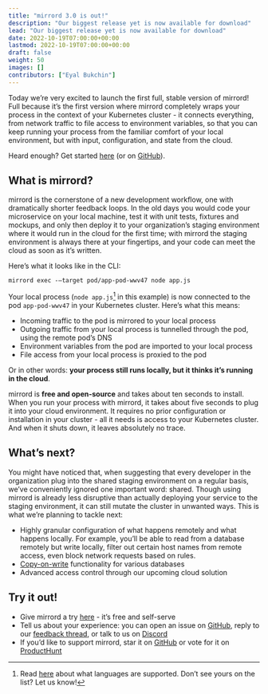 ```yaml
---
title: "mirrord 3.0 is out!"
description: "Our biggest release yet is now available for download"
lead: "Our biggest release yet is now available for download"
date: 2022-10-19T07:00:00+00:00
lastmod: 2022-10-19T07:00:00+00:00
draft: false
weight: 50
images: []
contributors: ["Eyal Bukchin"]
---
```


Today we’re very excited to launch the first full, stable version of mirrord! Full because it’s the first version where mirrord completely wraps your process in the context of your Kubernetes cluster - it connects everything, from network traffic to file access to environment variables, so that you can keep running your process from the familiar comfort of your local environment, but with input, configuration, and state from the cloud.

Heard enough? Get started [here](https://mirrord.dev/docs/overview/quick-start/) (or on [GitHub](https://github.com/metalbear-co/mirrord)).

## What is mirrord?
mirrord is the cornerstone of a new development workflow, one with dramatically shorter feedback loops. In the old days you would code your microservice on your local machine, test it with unit tests, fixtures and mockups, and only then deploy it to your organization’s staging environment where it would run in the cloud for the first time; with mirrord the staging environment is always there at your fingertips, and your code can meet the cloud as soon as it’s written.

Here’s what it looks like in the CLI:

`mirrord exec -–target pod/app-pod-wwv47 node app.js`

Your local process (`node app.js`[^1] in this example) is now connected to the pod `app-pod-wwv47` in your Kubernetes cluster. Here’s what this means:
* Incoming traffic to the pod is mirrored to your local process
* Outgoing traffic from your local process is tunnelled through the pod, using the remote pod’s DNS
* Environment variables from the pod are imported to your local process
* File access from your local process is proxied to the pod

Or in other words: **your process still runs locally, but it thinks it’s running in the cloud**.

mirrord is **free and open-source** and takes about ten seconds to install. When you run your process with mirrord, it takes about five seconds to plug it into your cloud environment. It requires no prior configuration or installation in your cluster - all it needs is access to your Kubernetes cluster. And when it shuts down, it leaves absolutely no trace.

 [^1]: Read [here](https://mirrord.dev/docs/overview/faq/#what-frameworkslanguages-does-mirrord-support) about what languages are supported. Don’t see yours on the list? Let us know!
## What’s next?
You might have noticed that, when suggesting that every developer in the organization plug into the shared staging environment on a regular basis, we’ve conveniently ignored one important word: shared. Though using mirrord is already less disruptive than actually deploying your service to the staging environment, it can still mutate the cluster in unwanted ways. This is what we’re planning to tackle next:
* Highly granular configuration of what happens remotely and what happens locally. For example, you’ll be able to read from a database remotely but write locally, filter out certain host names from remote access, even block network requests based on rules.
* [Copy-on-write](https://en.wikipedia.org/wiki/Copy-on-write) functionality for various databases
* Advanced access control through our upcoming cloud solution

## Try it out!
* Give mirrord a try [here](https://mirrord.dev/docs/overview/quick-start/) - it’s free and self-serve
* Tell us about your experience: you can open an issue on [GitHub](https://github.com/metalbear-co/mirrord/issues), reply to our [feedback thread](https://github.com/metalbear-co/mirrord/discussions/598), or talk to us on [Discord](https://discord.gg/pSKEdmNZcK)
* If you’d like to support mirrord, star it on [GitHub](https://github.com/metalbear-co/mirrord) or vote for it on [ProductHunt](http://tbd)
